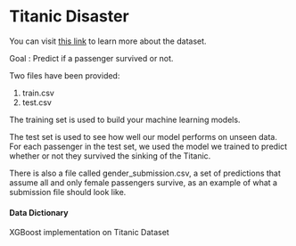 # Titanic Disaster

You can visit [this link](https://www.kaggle.com/c/titanic) to learn more about the dataset.

Goal : Predict if a passenger survived or not.

Two files have been provided:
1. train.csv
2. test.csv

The training set is used to build your machine learning models. 

The test set is used to see how well our model performs on unseen data. For each passenger in the test set, we used the model we trained to predict whether or not they survived the sinking of the Titanic.

There is also a file called gender_submission.csv, a set of predictions that assume all and only female passengers survive, as an example of what a submission file should look like.

<h4>Data Dictionary </h4>





XGBoost implementation on Titanic Dataset
